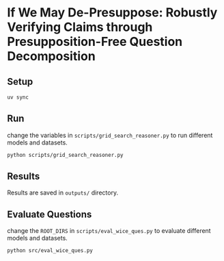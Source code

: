 # If We May De-Presuppose: Robustly Verifying Claims through Presupposition-Free Question Decomposition

## Setup

```bash
uv sync
```

## Run

change the variables in `scripts/grid_search_reasoner.py` to run different models and datasets.

```bash
python scripts/grid_search_reasoner.py
```

## Results

Results are saved in `outputs/` directory.

## Evaluate Questions

change the `ROOT_DIRS` in `scripts/eval_wice_ques.py` to evaluate different models and datasets.
```bash
python src/eval_wice_ques.py
```
